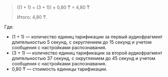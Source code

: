 > ((1 + 1) + (3 + 1)) × 0,80&nbsp;₸ = 4,80&nbsp;₸
>
> Итого: 4,80&nbsp;₸.

Где:

* (1 + 1) — количество единиц тарификации за первый аудиофрагмент длительностью 5 секунд, с округлением до 15 секунд и учетом сообщения с настройками распознавания.
* (3 + 1) — количество единиц тарификации за второй аудиофрагмент длительностью 37 секунд, с округлением до 45 секунд и учетом сообщения с настройками распознавания.
* 0,80&nbsp;₸ — стоимость единицы тарификации.